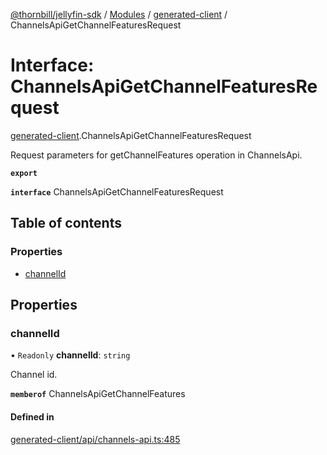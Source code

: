[@thornbill/jellyfin-sdk](../README.md) / [Modules](../modules.md) / [generated-client](../modules/generated_client.md) / ChannelsApiGetChannelFeaturesRequest

# Interface: ChannelsApiGetChannelFeaturesRequest

[generated-client](../modules/generated_client.md).ChannelsApiGetChannelFeaturesRequest

Request parameters for getChannelFeatures operation in ChannelsApi.

**`export`**

**`interface`** ChannelsApiGetChannelFeaturesRequest

## Table of contents

### Properties

- [channelId](generated_client.ChannelsApiGetChannelFeaturesRequest.md#channelid)

## Properties

### channelId

• `Readonly` **channelId**: `string`

Channel id.

**`memberof`** ChannelsApiGetChannelFeatures

#### Defined in

[generated-client/api/channels-api.ts:485](https://github.com/jellyfin/jellyfin-sdk-typescript/blob/fa599ae/src/generated-client/api/channels-api.ts#L485)
